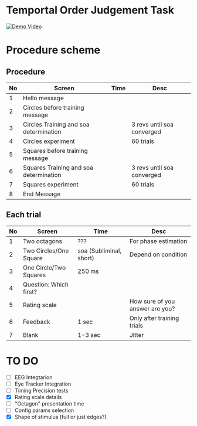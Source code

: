 # Temportal Order Judgement Task

[![Demo Video](https://img.youtube.com/vi/SiQmsmaYkRk/0.jpg)](https://www.youtube.com/watch?v=SiQmsmaYkRk)

# Procedure scheme

## Procedure


| No  | Screen  | Time  | Desc  |
|---|---|---|---|
| 1  | Hello message  |   |  |
| 2  | Circles before training message  |  |   |
|  3 | Circles Training and soa determination  |  | 3 revs until soa converged  |
|  4 | Circles experiment  |   | 60 trials  |
|  5 | Squares before training message  |   |   |
|  6 | Squares Training and soa determination  |  | 3 revs until soa converged  |
|  7 | Squares experiment  |   | 60 trials  |
|  8 | End Message  |   |   |


## Each trial

| No  | Screen  | Time  | Desc  |
|---|---|---|---|
| 1  | Two octagons  | ???  | For phase estimation  |
| 2  | Two Circles/One Square | soa (Subliminal, short)  |  Depend on condition  |
|  3 | One Circle/Two Squares  | 250 ms  |   |
|  4 |      Question: Which first?               |         |   |
|  5 | Rating scale  |   | How sure of you answer are you?  |
|  6 | Feedback  | 1 sec  | Only after training trials  |
|  7 | Blank  | 1-3 sec   | Jitter  |



# TO DO
- [ ] EEG Integtarion
- [ ] Eye Tracker Integration
- [ ] Timing Precision tests
- [x] Rating scale details
- [ ] "Octagon" presentation time
- [ ] Config params selection
- [x] Shape of stimulus (full or just edges?) 
